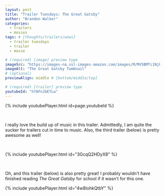```yaml
---
layout: post
title: "Trailer Tuesdays: The Great Gatsby"
author: "Brandon Walker"
categories:
  - trailers
  - movies
tags: # [thoughts/trailers/wows]
  - trailer tuesdays
  - trailer
  - movie

# (required) [image] preview type
imageSrc: "https://images-na.ssl-images-amazon.com/images/M/MV5BMTc1Njk5ODQ4Ml5BMl5BanBnXkFtZTcwMTMwOTM0OQ@@._V1_SX1777_CR0,0,1777,744_AL_.jpg"
imageAlt: "The Great Gatsby Tumbnail"
# (optional)
previewAlign: middle # [bottom/middle/top]

# (required) [trailer] preview type
youtubeId: "h7AFnJbETLw"
---
```



{% include youtubePlayer.html id=page.youtubeId %}

<br>

I really love the build up of music in this trailer. Admittedly, I am quite the sucker for trailers cut in time to music. Also, the third trailer (below) is pretty awesome as well!

<br>

{% include youtubePlayer.html id="3GcqQ2HDyX8" %}

<br>

Oh, and this trailer (below) is also pretty great! I probably wouldn't have finished reading _The Great Gatsby_ for school if it wasn't for this one.

{% include youtubePlayer.html id="4w8lohkQtbY" %}